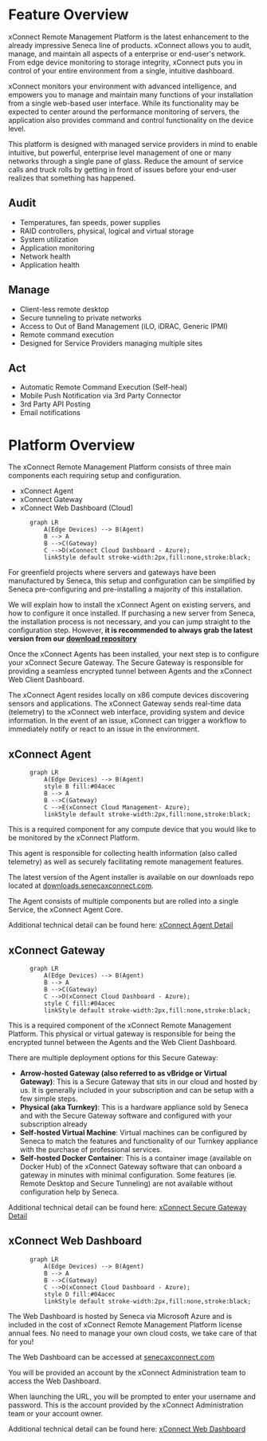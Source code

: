 # Feature Overview

xConnect Remote Management Platform is the latest enhancement to the already impressive Seneca line of products. xConnect allows you to audit, manage, and maintain all aspects of a enterprise or end-user's network. From edge device monitoring to storage integrity, xConnect puts you in control of your entire environment from a single, intuitive dashboard.

xConnect monitors your environment with advanced intelligence, and empowers you to manage and maintain many functions of your installation from a single web-based user interface. While its functionality may be expected to center around the performance monitoring of servers, the application also provides command and control functionality on the device level.

This platform is designed with managed service providers in mind to enable intuitive, but powerful, enterprise level management of one or many networks through a single pane of glass. Reduce the amount of service calls and truck rolls by getting in front of issues before your end-user realizes that something has happened.

## Audit

- Temperatures, fan speeds, power supplies
- RAID controllers, physical, logical and virtual storage
- System utilization
- Application monitoring
- Network health
- Application health

## Manage

- Client-less remote desktop
- Secure tunneling to private networks
- Access to Out of Band Management (iLO, iDRAC, Generic IPMI)
- Remote command execution
- Designed for Service Providers managing multiple sites

## Act

- Automatic Remote Command Execution (Self-heal)
- Mobile Push Notification via 3rd Party Connector
- 3rd Party API Posting
- Email notifications

# Platform Overview

The xConnect Remote Management Platform consists of three main components each requiring
setup and configuration. 

- xConnect Agent
- xConnect Gateway
- xConnect Web Dashboard (Cloud)

```mermaid
      graph LR
          A(Edge Devices) --> B(Agent)
          B --> A
          B -->C(Gateway)
          C -->D(xConnect Cloud Dashboard - Azure);
          linkStyle default stroke-width:2px,fill:none,stroke:black;
```

For greenfield projects where servers and gateways have been 
manufactured by Seneca, this setup and configuration can be simplified by Seneca pre-configuring and
pre-installing a majority of this installation.

We will explain how to install the xConnect Agent on existing servers, and how to
configure it once installed. If purchasing a new server from Seneca, the installation process is not
necessary, and you can jump straight to the configuration step. 
However, **it is recommended to always grab the latest version from our [download repository](https://download.senecaxconnect.com/files/Agent/xConnect_Server_Agent(Latest).zip)**

Once the xConnect Agents has been installed, your next step is to configure
your xConnect Secure Gateway. The Secure Gateway is responsible for providing a seamless
encrypted tunnel between Agents and the xConnect Web Client Dashboard.

The xConnect Agent resides locally on x86 compute devices discovering sensors and
applications. The xConnect Gateway sends real-time
data (telemetry) to the xConnect web interface, providing system and device information. In the event of an
issue, xConnect can trigger a workflow to immediately notify or react to an issue in the
environment.

## xConnect Agent

```mermaid
      graph LR
          A(Edge Devices) --> B(Agent)
          style B fill:#04acec
          B --> A
          B -->C(Gateway)
          C -->E(xConnect Cloud Management- Azure);
          linkStyle default stroke-width:2px,fill:none,stroke:black;
```

This is a required component for any compute device that you would like to be monitored by the xConnect Platform. 

This agent is responsible for collecting health information (also 
called telemetry) as well as securely facilitating remote management features.

The latest version of the Agent installer is available on our downloads repo 
located at [downloads.senecaxconnect.com](http://downloads.senecaxconnect.com).

The Agent consists of multiple components but are rolled into a single Service, the xConnect Agent Core.

Additional technical detail can be found here: [xConnect Agent Detail](/xconnect_docs/Agent_Overview) 

## xConnect Gateway

```mermaid
      graph LR
          A(Edge Devices) --> B(Agent)
          B --> A
          B -->C(Gateway)
          C -->D(xConnect Cloud Dashboard - Azure);
          style C fill:#04acec
          linkStyle default stroke-width:2px,fill:none,stroke:black;
```

This is a required component of the xConnect Remote Management Platform. This physical or
virtual gateway is responsible for being the encrypted tunnel between the Agents and the
Web Client Dashboard.

There are multiple deployment options for this Secure Gateway:

- **Arrow-hosted Gateway (also referred to as vBridge or Virtual Gateway)**: This is a Secure Gateway that sits in our cloud and hosted by us. It is generally included in your subscription and can be setup with a few simple steps.
- **Physical (aka Turnkey)**: This is a hardware appliance sold by Seneca and with the Secure Gateway software and configured with your subscription already
- **Self-hosted Virtual Machine**: Virtual machines can be configured by Seneca to match the features and functionality of our Turnkey appliance 
with the purchase of professional services. 
- **Self-hosted Docker Container**: This is a container image (available on Docker Hub) of the xConnect Gateway software that can 
onboard a gateway in minutes with minimal configuration. Some features (ie. Remote Desktop and Secure Tunneling) are not available
without configuration help by Seneca.

Additional technical detail can be found here: [xConnect Secure Gateway Detail](/xconnect_docs/Gateway_Overview)

## xConnect Web Dashboard

```mermaid
      graph LR
          A(Edge Devices) --> B(Agent)
          B --> A
          B -->C(Gateway)
          C -->D(xConnect Cloud Dashboard - Azure);
          style D fill:#04acec
          linkStyle default stroke-width:2px,fill:none,stroke:black;
```

The Web Dashboard is hosted by Seneca via Microsoft Azure and is included in the cost of
xConnect Remote Management Platform license annual fees. No need to manage your own
cloud costs, we take care of that for you!

The Web Dashboard can be accessed at [senecaxconnect.com](https://senecaxconnect.com)

You will be provided an account by the xConnect
Administration team to access the Web Dashboard.

When launching the URL, you will be prompted to enter your username and password. This is
the account provided by the xConnect Administration team or your account owner. 

Additional technical detail can be found here: [xConnect Web Dashboard](/xconnect_docs/Dashboard_Overview)